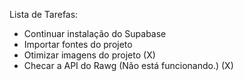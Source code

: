 Lista de Tarefas:

- Continuar instalação do Supabase
- Importar fontes do projeto
- Otimizar imagens do projeto (X)
- Checar a API do Rawg (Não está funcionando.) (X)
